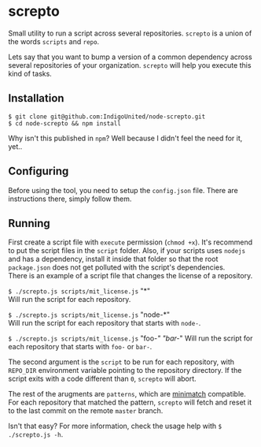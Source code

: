 # screpto

Small utility to run a script across several repositories. `screpto` is a union of the words `scripts` and `repo`.

Lets say that you want to bump a version of a common dependency across several repositories of your organization. `screpto` will help you execute this kind of tasks.


## Installation

`$ git clone git@github.com:IndigoUnited/node-screpto.git`   
`$ cd node-screpto && npm install`

Why isn't this published in `npm`? Well because I didn't feel the need for it, yet..


## Configuring

Before using the tool, you need to setup the `config.json` file.
There are instructions there, simply follow them.


## Running

First create a script file with `execute` permission (`chmod +x`). It's recommend to put the script files in the `script` folder. Also, if your scripts uses `nodejs` and has a dependency, install it inside that folder so that the root `package.json` does not get polluted with the script's dependencies.   
There is an example of a script file that changes the license of a repository.

`$ ./screpto.js scripts/mit_license.js` "*"   
Will run the script for each repository.

`$ ./screpto.js scripts/mit_license.js` "node-*"   
Will run the script for each repository that starts with `node-`.

`$ ./screpto.js scripts/mit_license.js` "foo-*" "bar-*"
Will run the script for each repository that starts with `foo-` or `bar-`.

The second argument is the `script` to be run for each repository, with `REPO_DIR` environment variable pointing to the repository directory. If the script exits with a code different than `0`, `screpto` will abort.


The rest of the arugments are `patterns`, which are [minimatch](https://github.com/isaacs/minimatch) compatible. For each repository that matched the pattern, `screpto` will fetch and reset it to the last commit on the remote `master` branch.

Isn't that easy? For more information, check the usage help with `$ ./screpto.js -h`.
